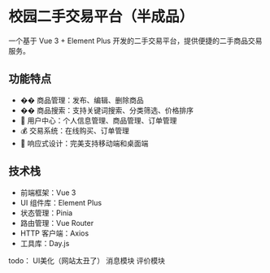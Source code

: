 # 校园二手交易平台（半成品）

一个基于 Vue 3 + Element Plus 开发的二手交易平台，提供便捷的二手商品交易服务。

## 功能特点

- ��️ 商品管理：发布、编辑、删除商品
- �� 商品搜索：支持关键词搜索、分类筛选、价格排序
- 👤 用户中心：个人信息管理、商品管理、订单管理
- 💰 交易系统：在线购买、订单管理
- 📱 响应式设计：完美支持移动端和桌面端

## 技术栈

- 前端框架：Vue 3
- UI 组件库：Element Plus
- 状态管理：Pinia
- 路由管理：Vue Router
- HTTP 客户端：Axios
- 工具库：Day.js

todo：
UI美化（网站太丑了）
消息模块
评价模块